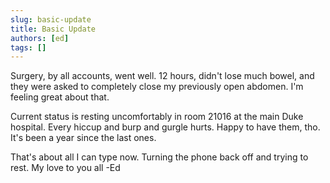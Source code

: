 ```yaml
---
slug: basic-update
title: Basic Update
authors: [ed]
tags: []
---
```


Surgery, by all accounts, went well. 12 hours, didn't lose much bowel, and they were asked to completely close my previously open abdomen. I'm feeling great about that. 

<!-- truncate --> 

Current status is resting uncomfortably in room 21016 at the main Duke hospital. Every hiccup and burp and gurgle hurts. Happy to have them, tho. It's been a year since the last ones. 

That's about all I can type now. Turning the  phone back off and trying to rest. My love to you all 
-Ed